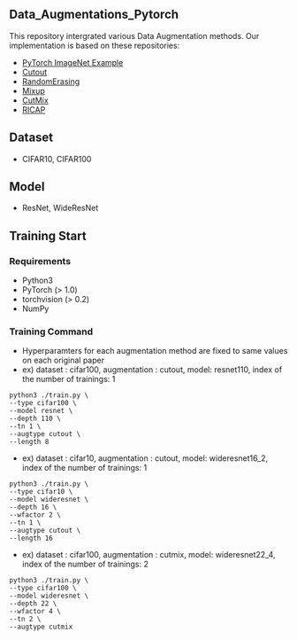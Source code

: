 ## Data_Augmentations_Pytorch

This repository intergrated various Data Augmentation methods. Our implementation is based on these repositories:

- [PyTorch ImageNet Example](https://github.com/pytorch/examples/tree/master/imagenet)
- [Cutout](https://github.com/uoguelph-mlrg/Cutout)
- [RandomErasing](https://pytorch.org/docs/stable/torchvision/transforms.html#torchvision.transforms.RandomErasing)
- [Mixup](https://github.com/facebookresearch/mixup-cifar10)
- [CutMix](https://github.com/clovaai/CutMix-PyTorch)
- [RICAP](https://github.com/jackryo/ricap)

## Dataset
- CIFAR10, CIFAR100

## Model
- ResNet, WideResNet

## Training Start
### Requirements
- Python3
- PyTorch (> 1.0)
- torchvision (> 0.2)
- NumPy

### Training Command
- Hyperparamters for each augmentation method are fixed to same values on each original paper
- ex) dataset : cifar100, augmentation : cutout, model: resnet110, index of the number of trainings: 1
```
python3 ./train.py \
--type cifar100 \
--model resnet \
--depth 110 \
--tn 1 \
--augtype cutout \
--length 8
```
- ex) dataset : cifar10, augmentation : cutout, model: wideresnet16_2, index of the number of trainings: 1
```
python3 ./train.py \
--type cifar10 \
--model wideresnet \
--depth 16 \
--wfactor 2 \
--tn 1 \
--augtype cutout \
--length 16
```
- ex) dataset : cifar100, augmentation : cutmix, model: wideresnet22_4, index of the number of trainings: 2
```
python3 ./train.py \
--type cifar100 \
--model wideresnet \
--depth 22 \
--wfactor 4 \
--tn 2 \
--augtype cutmix
```
